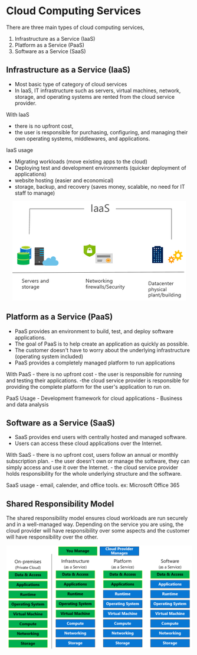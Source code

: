 # Cloud Computing Services

There are three main types of cloud computing services,

1. Infrastructure as a Service (IaaS)
2. Platform as a Service (PaaS)
3. Software as a Service (SaaS)

## Infrastructure as a Service (IaaS)

- Most basic type of category of cloud services
- In IaaS, IT infrastructure such as servers, virtual machines, network, storage, and operating systems are rented from the cloud service provider.

With IaaS
- there is no upfront cost,
- the user is responsible for purchasing, configuring, and managing their own operating systems, middlewares, and applications.

IaaS usage
- Migrating workloads (move existing apps to the cloud)
- Deploying test and development environments (quicker deployment of applications)
- website hosting (easier and economical)
- storage, backup, and recovery (saves money, scalable, no need for IT staff to manage)

<p align = "center">
<img src= "https://raw.githubusercontent.com/BIT-R0nIn/AZ-900-Microsoft-Azure-Fundamentals-Study-Notes/master/img/iaas.png"></p>

## Platform as a Service (PaaS)

- PaaS provides an environment to build, test, and deploy software applications.
- The goal of PaaS is to help create an application as quickly as possible.
- The customer doesn't have to worry about the underlying infrastructure (operating system included)
- PaaS provides a completely managed platform to run applications

With PaaS
	- there is no upfront cost
	- the user is responsible for running and testing their applications.
	-the cloud service provider is responsible for providing the complete platform for the user's application to run on. 

PaaS Usage
	- Development framework for cloud applications
	- Business and data analysis


## Software as a Service (SaaS)

- SaaS provides end users with centrally hosted and managed software.
- Users can access these cloud applications over the Internet.

With SaaS
	- there is no upfront cost, users follow an annual or monthly subscription plan.
	- the user doesn't own or manage the software, they can simply access and use it over the Internet.
	- the cloud service provider holds responsibility for the whole underlying structure and the software.

SaaS usage
	- email, calender, and office tools. ex: Microsoft Office 365

## Shared Responsibility Model

The shared responsibility model ensures cloud workloads are run securely and in a well-managed way.
Depending on the service you are using, the cloud provider will have responsibility over some aspects and the customer will
have responsibility over the other. 

<p align = "center">
<img src= "https://raw.githubusercontent.com/BIT-R0nIn/AZ-900-Microsoft-Azure-Fundamentals-Study-Notes/master/img/shared.png"></p>